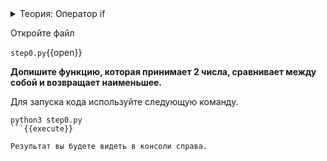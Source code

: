 
<details>
  <summary>Теория: Оператор if</summary>
  Условные операторы нужны для проверки условий и, в зависимости от результата, чтобы вести логику выполнения программы в нужном направлении.
  Условный оператор if ("если") является основным оператором проверки выполнения условия. Для того, чтобы выполнить простую вложенную инструкцию, необходимо проверить условие на соответствие, использовав оператор if и прописав после него соответсвующее условие:
  Оператор if производит проверку истинности выражения, т.е. является ли результат выражения логической истиной (True) или же ложью (False). Далее выполняется вложенная инструкция, если результат выражения является True. Если результат выражения является False, тогда вложенная инструкция игнорируется. В предыдущем разделе приводились примеры того, что выводит Python в качестве результата выражения с оператором сравнения.
</details>

Откройте файл

`step0.py`{{open}}

**Допишите функцию, которая принимает 2 числа, сравнивает между собой и возвращает наименьшее.**


Для запуска кода используйте следующую команду.

```
python3 step0.py
```{{execute}}

Результат вы будете видеть в консоли справа.


